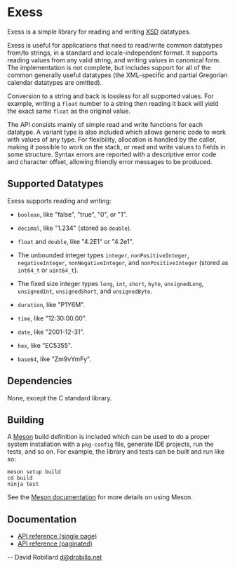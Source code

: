 Exess
=====

Exess is a simple library for reading and writing [XSD][] datatypes.

Exess is useful for applications that need to read/write common datatypes
from/to strings, in a standard and locale-independent format.  It supports
reading values from any valid string, and writing values in canonical form.
The implementation is not complete, but includes support for all of the common
generally useful datatypes (the XML-specific and partial Gregorian calendar
datatypes are omitted).

Conversion to a string and back is lossless for all supported values.  For
example, writing a `float` number to a string then reading it back will yield
the exact same `float` as the original value.

The API consists mainly of simple read and write functions for each datatype.
A variant type is also included which allows generic code to work with values
of any type.  For flexibility, allocation is handled by the caller, making it
possible to work on the stack, or read and write values to fields in some
structure.  Syntax errors are reported with a descriptive error code and
character offset, allowing friendly error messages to be produced.

Supported Datatypes
-------------------

Exess supports reading and writing:

  * `boolean`, like "false", "true", "0", or "1".

  * `decimal`, like "1.234" (stored as `double`).

  * `float` and `double`, like "4.2E1" or "4.2e1".

  * The unbounded integer types `integer`, `nonPositiveInteger`,
    `negativeInteger`, `nonNegativeInteger`, and `nonPositiveInteger` (stored
    as `int64_t` or `uint64_t`).

  * The fixed size integer types `long`, `int`, `short`, `byte`,
    `unsignedLong`, `unsignedInt`, `unsignedShort`, and `unsignedByte`.

  * `duration`, like "P1Y6M".

  * `time`, like "12:30:00.00".

  * `date`, like "2001-12-31".

  * `hex`, like "EC5355".

  * `base64`, like "Zm9vYmFy".

Dependencies
------------

None, except the C standard library.

Building
--------

A [Meson][] build definition is included which can be used to do a proper
system installation with a `pkg-config` file, generate IDE projects, run the
tests, and so on.  For example, the library and tests can be built and run like
so:

    meson setup build
    cd build
    ninja test

See the [Meson documentation][] for more details on using Meson.

Documentation
-------------

 * [API reference (single page)](https://drobilla.gitlab.io/exess/c/singlehtml)
 * [API reference (paginated)](https://drobilla.gitlab.io/exess/c/html)

 -- David Robillard <d@drobilla.net>

[XSD]: https://www.w3.org/TR/xmlschema-2/

[Meson]: https://mesonbuild.com/

[Meson documentation]: https://mesonbuild.com/Quick-guide.html
